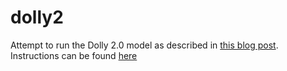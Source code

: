 # dolly2

Attempt to run the Dolly 2.0 model as described in [this blog post](https://www.databricks.com/blog/2023/04/12/dolly-first-open-commercially-viable-instruction-tuned-llm). Instructions can be found [here](https://huggingface.co/databricks/dolly-v2-12b)

